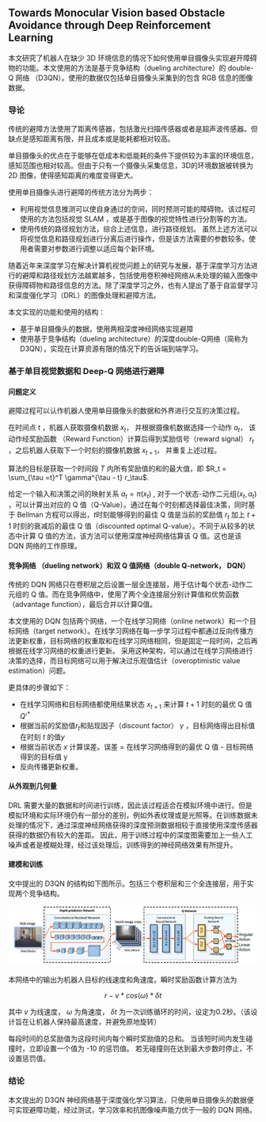 ## Towards Monocular Vision based Obstacle Avoidance through Deep Reinforcement Learning

本文研究了机器人在缺少 3D 环境信息的情况下如何使用单目摄像头实现避开障碍物的功能。本文使用的方法是基于竞争结构（dueling architecture）的 double-Q 网络 （D3QN）。使用的数据仅包括单目摄像头采集到的包含 RGB 信息的图像数据。

### 导论

传统的避障方法使用了距离传感器，包括激光扫描传感器或者是超声波传感器。但缺点是感知距离有限，并且成本或是能耗都相对较高。

单目摄像头的优点在于能够在低成本和低能耗的条件下提供较为丰富的环境信息，感知范围也相对较高。但由于只有一个摄像头采集信息，3D的环境数据被转换为 2D 图像，使得感知距离的难度变得更大。

使用单目摄像头进行避障的传统方法分为两步：
- 利用视觉信息推测可以使自身通过的空间，同时预测可能的障碍物。该过程可使用的方法包括视觉 SLAM ，或是基于图像的视觉特性进行分割等的方法。
- 使用传统的路径规划方法，综合上述信息，进行路径规划。
虽然上述方法可以将视觉信息和路径规划进行分离后进行操作，但是该方法需要的参数较多。使用者需要对参数进行调整以适应每个新环境。

随着近年来深度学习在解决计算机视觉问题上的研究与发展，基于深度学习方法进行的避障和路径规划方法越累越多，包括使用卷积神经网络从未处理的输入图像中获得障碍物和路径信息的方法。除了深度学习之外，也有人提出了基于自监督学习和深度强化学习（DRL）的图像处理和避障方法。

本文实现的功能和使用的结构：
- 基于单目摄像头的数据，使用两相深度神经网络实现避障
- 使用基于竞争结构（dueling architecture）的深度double-Q网络（简称为 D3QN），实现在计算资源有限的情况下的告诉端到端学习。


### 基于单目视觉数据和 Deep-Q 网络进行避障

#### 问题定义

避障过程可以认作机器人使用单目摄像头的数据和外界进行交互的决策过程。

在时间点 $t$ ，机器人获取摄像机数据 $x_t$， 并根据摄像机数据选择一个动作 $a_t$， 该动作经奖励函数 （Reward Function）计算后得到奖励信号（reward signal） $r_t$ ，之后机器人获取下一个时刻的摄像机数据 $x_{t+1}$， 并重复上述过程。

算法的目标是获取一个时间段 $T$ 内所有奖励值的和的最大值，即 $R_t = \sum_{\tau =t}^T \gamma^{\tau - t} r_\tau$.

给定一个输入和决策之间的映射关系 $a_t = \pi(x_t)$ , 对于一个状态-动作二元组$(x_t,a_t)$ ，可以计算出对应的 Q 值（Q-Value）。通过在每个时刻都选择最佳决策，同时基于 Bellman 方程可以得出，$t$时刻能够得到的最佳 Q 值是当前的奖励值 $r_t$ 加上 $t+1$ 时刻的衰减后的最佳 Q 值（discounted optimal Q-value）。不同于从较多的状态中计算 Q 值的方法，该方法可以使用深度神经网络估算该 Q 值。这也是该 DQN 网络的工作原理。

#### 竞争网络 （dueling network）和双 Q 值网络（double Q-network， DQN）

传统的 DQN 网络只在卷积层之后设置一层全连接层，用于估计每个状态-动作二元组的 Q 值。而在竞争网络中，使用了两个全连接层分别计算值和优势函数（advantage function），最后合并以计算Q值。

本文使用的 DQN 包括两个网络，一个在线学习网络（online network）和一个目标网络（target network）。在线学习网络在每一步学习过程中都通过反向传播方法更新权重，目标网络的权重取和在线学习网络相同，但是固定一段时间，之后再根据在线学习网络的权重进行更新。
采用这种架构，可以通过在线学习网络进行决策的选择，而目标网络可以用于解决过乐观值估计（overoptimistic value estimation）问题。

更具体的步骤如下：
- 在线学习网络和目标网络都使用结果状态 $x_{t+1}$ 来计算 $t+1$ 时刻的最优 Q 值 $Q‘^*$
- 根据当前的奖励值$r_t$和贴现因子（discount factor） $\gamma$ ，目标网络得出目标值在时刻 $t$ 的值$y$
- 根据当前状态 $x$ 计算误差。误差 = 在线学习网络得到的最优 Q 值 - 目标网络得到的目标值 y
- 反向传播更新权重。

#### 从外观到几何量

DRL 需要大量的数据和时间进行训练，因此该过程适合在模拟环境中进行。但是模拟环境和实际环境仍有一部分的差别，例如外表纹理或是光照等。在训练数据未处理的情况下，通过深度神经网络获得的深度预测数据相较于直接使用深度传感器获得的数据仍有较大的差距。
因此，用于训练过程中的深度图需要加上一些人工噪声或者是模糊处理，经过该处理后，训练得到的神经网络效果有所提升。

#### 建模和训练

文中提出的 D3QN 的结构如下图所示。包括三个卷积层和三个全连接层，用于实现两个竞争结构。

![D3QN Architecture](D3QN_architecture.png)

本网络中的输出为机器人目标的线速度和角速度。瞬时奖励函数计算方法为

$$ r - v* cos(\omega) * \delta t $$

其中 $v$ 为线速度， $\omega$ 为角速度， $\delta t$ 为一次训练循环的时间，设定为0.2秒。（该设计旨在让机器人保持最高速度，并避免原地旋转）

每段时间的总奖励值为这段时间内每个瞬时奖励值的总和。
当该短时间内发生碰撞时，立即设置一个值为 -10 的惩罚值。
若无碰撞则在达到最大步数时停止，不设置惩罚值。

### 结论

本文提出的 D3QN 神经网络基于深度强化学习算法，只使用单目摄像头的数据便可实现避障功能，经过测试，学习效率和抗图像噪声能力优于一般的 DQN 网络。







